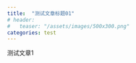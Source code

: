 ```yaml
---
title:  "测试文章标题01"
# header:
#   teaser: "/assets/images/500x300.png"
categories: test
---
```


测试文章1